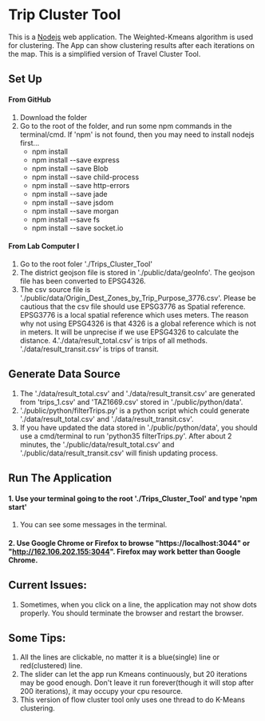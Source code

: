 # Trip Cluster Tool


This is a [Nodejs](https://docs.npmjs.com/getting-started/installing-node)
web application. The Weighted-Kmeans algorithm is used for clustering. The App can show clustering results after each iterations on the map. This is a simplified version of Travel Cluster Tool.
## Set Up
#### From GitHub
1. Download the folder
2. Go to the root of the folder, and run some npm commands in the terminal/cmd. If 'npm' is not found, then you may need to install nodejs first...
    * npm install
    * npm install --save express
    * npm install --save Blob
    * npm install --save child-process
    * npm install --save http-errors
    * npm install --save jade
    * npm install --save jsdom
    * npm install --save morgan
    * npm install --save fs
    * npm install --save socket.io
   
#### From Lab Computer I
1. Go to the root foler './Trips_Cluster_Tool'
2. The district geojson file is stored in './public/data/geoInfo'. The geojson file has been converted to EPSG4326. 
3. The csv source file is './public/data/Origin_Dest_Zones_by_Trip_Purpose_3776.csv'. Please be cautious that the csv file should use EPSG3776 as Spatial reference. EPSG3776 is a local spatial reference which uses meters. The reason why not using EPSG4326 is that 4326 is a global reference which is not in meters. It will be unprecise if we use EPSG4326 to calculate the distance.
4.'./data/result_total.csv' is trips of all methods. './data/result_transit.csv' is trips of transit.

## Generate Data Source
1. The './data/result_total.csv' and './data/result_transit.csv' are generated from 'trips_1.csv' and 'TAZ1669.csv' stored in './public/python/data'. 
2. './public/python/filterTrips.py' is a python script which could generate './data/result_total.csv' and './data/result_transit.csv'.
3. If you have updated the data stored in './public/python/data', you should use a cmd/terminal to run 'python35 filterTrips.py'. After about 2 minutes, the './public/data/result_total.csv' and './public/data/result_transit.csv' will finish updating process.

## Run The Application
#### 1. Use your terminal going to the root './Trips_Cluster_Tool' and type 'npm start'
1. You can see some messages in the terminal.

#### 2. Use Google Chrome or Firefox to browse "https://localhost:3044" or "http://162.106.202.155:3044". Firefox may work better than Google Chrome. 

## Current Issues:
1. Sometimes, when you click on a line, the application may not show dots properly. You should terminate the browser and restart the browser.

## Some Tips:
1. All the lines are clickable, no matter it is a blue(single) line or red(clustered) line.
2. The slider can let the app run Kmeans continuously, but 20 iterations may be good enough. Don't leave it run forever(though it will stop after 200 iterations), it may occupy your cpu resource.
3. This version of flow cluster tool only uses one thread to do K-Means clustering.


